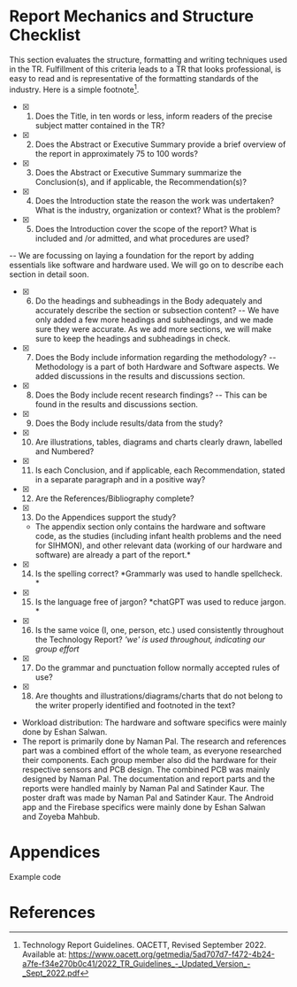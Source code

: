 # Report Mechanics and Structure Checklist
This section evaluates the structure, formatting and writing techniques used in the TR.
Fulfillment of this criteria leads to a TR that looks professional, is easy to read and is
representative of the formatting standards of the industry. Here is a simple footnote[^1].

[^1]: Technology Report Guidelines. OACETT, Revised September 2022. Available at: https://www.oacett.org/getmedia/5ad707d7-f472-4b24-a7fe-f34e270b0c41/2022_TR_Guidelines_-_Updated_Version_-_Sept_2022.pdf


- [x] 1. Does the Title, in ten words or less, inform readers of the precise subject matter
contained in the TR?

- [x] 2. Does the Abstract or Executive Summary provide a brief overview of the report
in approximately 75 to 100 words?

- [x] 3. Does the Abstract or Executive Summary summarize the Conclusion(s), and if
applicable, the Recommendation(s)?

- [x] 4. Does the Introduction state the reason the work was undertaken? What is the
industry, organization or context? What is the problem?

- [x] 5. Does the Introduction cover the scope of the report? What is included and /or
admitted, and what procedures are used?

-- We are focussing on laying a foundation for the report by adding essentials like software and hardware used. We will go on to describe each section in detail soon.

- [x] 6. Do the headings and subheadings in the Body adequately and accurately
describe the section or subsection content?
-- We have only added a few more headings and subheadings, and we made sure they were accurate. As we add more sections, we will make sure to keep the headings and subheadings in check.

- [x] 7. Does the Body include information regarding the methodology?
-- Methodology is a part of both Hardware and Software aspects. We added discussions in the results and discussions section.
 
- [x] 8. Does the Body include recent research findings?
-- This can be found in the results and discussions section.

- [x] 9. Does the Body include results/data from the study?

- [x] 10. Are illustrations, tables, diagrams and charts clearly drawn, labelled and
Numbered?

- [x] 11. Is each Conclusion, and if applicable, each Recommendation, stated in a
separate paragraph and in a positive way?

- [x] 12. Are the References/Bibliography complete?

- [x] 13. Do the Appendices support the study?
  * The appendix section only contains the hardware and software code, as the studies (including infant health problems and the need for SIHMON), and other relevant data (working of our hardware and software) are already a part of the report.* 

- [x] 14. Is the spelling correct?
*Grammarly was used to handle spellcheck. *

- [x] 15. Is the language free of jargon?
*chatGPT was used to reduce jargon. *

- [x] 16. Is the same voice (I, one, person, etc.) used consistently throughout the
Technology Report?
     *'we' is used throughout, indicating our group effort*

- [x] 17. Do the grammar and punctuation follow normally accepted rules of use?

- [x] 18. Are thoughts and illustrations/diagrams/charts that do not belong to the writer
properly identified and footnoted in the text?

- Workload distribution: The hardware and software specifics were mainly done by Eshan Salwan.
- The report is primarily done by Naman Pal. The research and references part was a combined effort of the whole team, as everyone researched their components. Each group member also did the hardware for their respective sensors and PCB design. The combined PCB was mainly designed by Naman Pal. The documentation and report parts and the reports were handled mainly by Naman Pal and Satinder Kaur. The poster draft was made by Naman Pal and Satinder Kaur. The Android app and the Firebase specifics were mainly done by Eshan Salwan and Zoyeba Mahbub.

# Appendices

Example code   

# References

